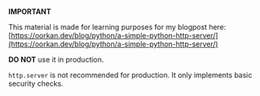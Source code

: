 **IMPORTANT**

This material is made for learning purposes for my blogpost here:
[https://oorkan.dev/blog/python/a-simple-python-http-server/](https://oorkan.dev/blog/python/a-simple-python-http-server/)

**DO NOT** use it in production.

`http.server` is not recommended for production. It only implements basic security checks.